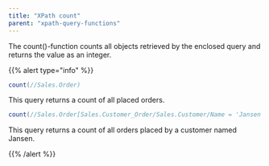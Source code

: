 ```yaml
---
title: "XPath count"
parent: "xpath-query-functions"
---
```



The count()-function counts all objects retrieved by the enclosed query and returns the value as an integer.

{{% alert type="info" %}}

```java
count(//Sales.Order)
```

This query returns a count of all placed orders.

```java
count(//Sales.Order[Sales.Customer_Order/Sales.Customer/Name = 'Jansen'])
```

This query returns a count of all orders placed by a customer named Jansen.

{{% /alert %}}
